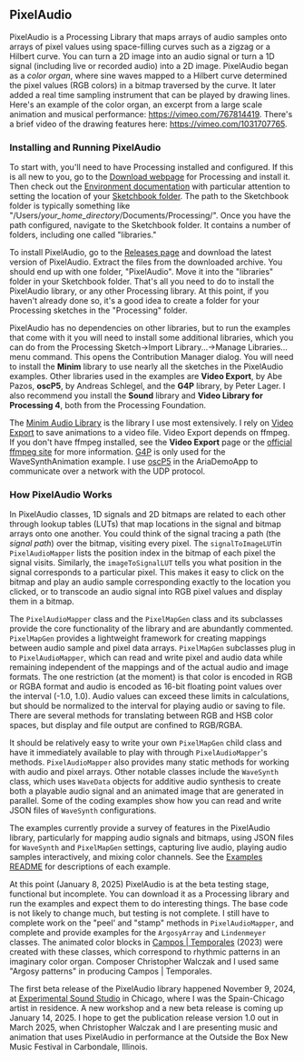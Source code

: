 ## PixelAudio

PixelAudio is a Processing Library that maps arrays of audio samples onto arrays of pixel values using space-filling curves such as a zigzag or a Hilbert curve. You can turn a 2D image into an audio signal or turn a 1D signal (including live or recorded audio) into a 2D image. PixelAudio began as a _color organ_, where sine waves mapped to a Hilbert curve determined the pixel values (RGB colors) in a bitmap traversed by the curve. It later added a real time sampling instrument that can be played by drawing lines. Here's an example of the color organ, an excerpt from a large scale animation and musical performance: https://vimeo.com/767814419. There's a brief video of the drawing features here: https://vimeo.com/1031707765. 

### Installing and Running PixelAudio

To start with, you'll need to have Processing installed and configured. If this is all new to you, go to the [Download webpage](https://processing.org/download "Download webpage") for Processing and install it. Then check out the [Environment documentation](https://processing.org/environment "Environment documentation") with particular attention to setting the location of your [Sketchbook folder](https://processing.org/environment/#sketches-and-sketchbook "Sketchbook folder"). The path to the Sketchbook folder is typically something like "/Users/_your_home_directory_/Documents/Processing/". Once you have the path configured, navigate to the Sketchbook folder. It contains a number of folders, including one called "libraries." 

To install PixelAudio, go to the [Releases page](https://github.com/Ignotus-mago/PixelAudio/releases "Releases page") and download the latest version of PixelAudio. Extract the files from the downloaded archive. You should end up with one folder, "PixelAudio". Move it into the "libraries" folder in your Sketchbook folder. That's all you need to do to install the PixelAudio library, or any other Processing library. At this point, if you haven't already done so, it's a good idea to create a folder for your Processing sketches in the "Processing" folder. 

PixelAudio has no dependencies on other libraries, but to run the examples that come with it you will need to install some additional libraries, which you can do from the Processing Sketch->Import Library...->Manage Libraries... menu command. This opens the Contribution Manager dialog. You will need to install the **Minim** library to use nearly all the sketches in the PixelAudio examples. Other libraries used in the examples are **Video Export**, by Abe Pazos, **oscP5**, by Andreas Schlegel, and the **G4P** library, by Peter Lager. I also recommend you install the **Sound** library and **Video Library for Processing 4**, both from the Processing Foundation. 

The [Minim Audio Library](https://code.compartmental.net/tools/minim/ "Minim Audio Library") is the library I use most extensively. I rely on [Video Export](https://funprogramming.org/VideoExport-for-Processing/ "Video Export") to save animations to a video file. Video Export depends on ffmpeg. If you don't have ffmpeg installed, see the **Video Export** page or the [official ffmpeg site](https://ffmpeg.org/ "official ffmpeg site") for more information. [G4P](http://www.lagers.org.uk/g4p/ "G4P") is only used for the WaveSynthAnimation example. I use [oscP5](https://www.sojamo.de/libraries/oscP5/ "oscP5") in the AriaDemoApp to communicate over a network with the UDP protocol.

### How PixelAudio Works

In PixelAudio classes, 1D signals and 2D bitmaps are related to each other through lookup tables (LUTs) that map locations in the signal and bitmap arrays onto one another. You could think of the signal tracing a path (the _signal path_) over the bitmap, visiting every pixel. The `signalToImageLUT`in `PixelAudioMapper` lists the position index in the bitmap of each pixel the signal visits. Similarly, the `imageToSignalLUT` tells you what position in the signal corresponds to a particular pixel. This makes it easy to click on the bitmap and play an audio sample corresponding exactly to the location you clicked, or to transcode an audio signal into RGB pixel values and display them in a bitmap. 

The `PixelAudioMapper` class and the `PixelMapGen` class and its subclasses provide the core functionality of the library and are abundantly commented. `PixelMapGen` provides a lightweight framework for creating mappings between audio sample and pixel data arrays. `PixelMapGen` subclasses plug in to `PixelAudioMapper`, which can read and write pixel and audio data while remaining independent of the mappings and of the actual audio and image formats. The one restriction (at the moment) is that color is encoded in RGB or RGBA format and audio is encoded as 16-bit floating point values over the interval (-1.0, 1.0). Audio values can exceed these limits in calculations, but should be normalized to the interval for playing audio or saving to file. There are several methods for translating between RGB and HSB color spaces, but display and file output are confined to RGB/RGBA. 

It should be relatively easy to write your own `PixelMapGen` child class and have it immediately available to play with through `PixelAudioMapper`'s methods. `PixelAudioMapper` also provides many static methods for working with audio and pixel arrays. Other notable classes include the `WaveSynth` class, which uses `WaveData` objects for additive audio synthesis to create both a playable audio signal and an animated image that are generated in parallel. Some of the coding examples show how you can read and write JSON files of `WaveSynth` configurations. 

The examples currently provide a survey of features in the PixelAudio library, particularly for mapping audio signals and bitmaps, using JSON files for `WaveSynth` and `PixelMapGen` settings, capturing live audio, playing audio samples interactively, and mixing color channels. See the [Examples README](https://github.com/Ignotus-mago/PixelAudio/tree/master/examples "Examples README") for descriptions of each example.

At this point (January 8, 2025) PixelAudio is at the beta testing stage, functional but incomplete. You can download it as a Processing library and run the examples and expect them to do interesting things. The base code is not likely to change much, but testing is not complete. I still have to complete work on the "peel' and "stamp" methods in `PixelAudioMapper`, and complete and provide examples for the `ArgosyArray` and `Lindenmeyer` classes. The animated color blocks in [Campos | Temporales](https://vimeo.com/856300250 "Campos | Temporales") (2023) were created with these classes, which correspond to rhythmic patterns in an imaginary color organ. Composer Christopher Walczak and I used same "Argosy patterns"  in producing Campos | Temporales. 

The first beta release of the PixelAudio library happened November 9, 2024, at [Experimental Sound Studio](https://ess.org/) in Chicago, where I was the Spain-Chicago artist in residence. A new workshop and a new beta release is coming up January 14, 2025. I hope to get the publication release version 1.0 out in March 2025, when Christopher Walczak and I are presenting music and animation that uses PixelAudio in performance at the Outside the Box New Music Festival in Carbondale, Illinois. 


